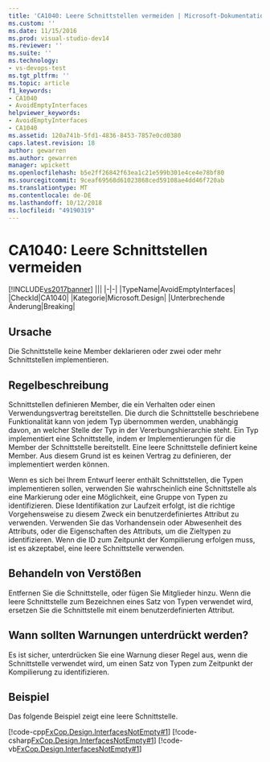 ```yaml
---
title: 'CA1040: Leere Schnittstellen vermeiden | Microsoft-Dokumentation'
ms.custom: ''
ms.date: 11/15/2016
ms.prod: visual-studio-dev14
ms.reviewer: ''
ms.suite: ''
ms.technology:
- vs-devops-test
ms.tgt_pltfrm: ''
ms.topic: article
f1_keywords:
- CA1040
- AvoidEmptyInterfaces
helpviewer_keywords:
- AvoidEmptyInterfaces
- CA1040
ms.assetid: 120a741b-5fd1-4836-8453-7857e0cd0380
caps.latest.revision: 18
author: gewarren
ms.author: gewarren
manager: wpickett
ms.openlocfilehash: b5e2ff26842f63ea1c21e599b301e4ce4e78bf80
ms.sourcegitcommit: 9ceaf69568d61023868ced59108ae4dd46f720ab
ms.translationtype: MT
ms.contentlocale: de-DE
ms.lasthandoff: 10/12/2018
ms.locfileid: "49190319"
---
```

# <a name="ca1040-avoid-empty-interfaces"></a>CA1040: Leere Schnittstellen vermeiden
[!INCLUDE[vs2017banner](../includes/vs2017banner.md)]
|||
|-|-|
|TypeName|AvoidEmptyInterfaces|
|CheckId|CA1040|
|Kategorie|Microsoft.Design|
|Unterbrechende Änderung|Breaking|

## <a name="cause"></a>Ursache
 Die Schnittstelle keine Member deklarieren oder zwei oder mehr Schnittstellen implementieren.

## <a name="rule-description"></a>Regelbeschreibung
 Schnittstellen definieren Member, die ein Verhalten oder einen Verwendungsvertrag bereitstellen. Die durch die Schnittstelle beschriebene Funktionalität kann von jedem Typ übernommen werden, unabhängig davon, an welcher Stelle der Typ in der Vererbungshierarchie steht. Ein Typ implementiert eine Schnittstelle, indem er Implementierungen für die Member der Schnittstelle bereitstellt. Eine leere Schnittstelle definiert keine Member. Aus diesem Grund ist es keinen Vertrag zu definieren, der implementiert werden können.

 Wenn es sich bei Ihrem Entwurf leerer enthält Schnittstellen, die Typen implementieren sollen, verwenden Sie wahrscheinlich eine Schnittstelle als eine Markierung oder eine Möglichkeit, eine Gruppe von Typen zu identifizieren. Diese Identifikation zur Laufzeit erfolgt, ist die richtige Vorgehensweise zu diesem Zweck ein benutzerdefiniertes Attribut zu verwenden. Verwenden Sie das Vorhandensein oder Abwesenheit des Attributs, oder die Eigenschaften des Attributs, um die Zieltypen zu identifizieren. Wenn die ID zum Zeitpunkt der Kompilierung erfolgen muss, ist es akzeptabel, eine leere Schnittstelle verwenden.

## <a name="how-to-fix-violations"></a>Behandeln von Verstößen
 Entfernen Sie die Schnittstelle, oder fügen Sie Mitglieder hinzu. Wenn die leere Schnittstelle zum Bezeichnen eines Satz von Typen verwendet wird, ersetzen Sie die Schnittstelle mit einem benutzerdefinierten Attribut.

## <a name="when-to-suppress-warnings"></a>Wann sollten Warnungen unterdrückt werden?
 Es ist sicher, unterdrücken Sie eine Warnung dieser Regel aus, wenn die Schnittstelle verwendet wird, um einen Satz von Typen zum Zeitpunkt der Kompilierung zu identifizieren.

## <a name="example"></a>Beispiel
 Das folgende Beispiel zeigt eine leere Schnittstelle.

 [!code-cpp[FxCop.Design.InterfacesNotEmpty#1](../snippets/cpp/VS_Snippets_CodeAnalysis/FxCop.Design.InterfacesNotEmpty/cpp/FxCop.Design.InterfacesNotEmpty.cpp#1)]
 [!code-csharp[FxCop.Design.InterfacesNotEmpty#1](../snippets/csharp/VS_Snippets_CodeAnalysis/FxCop.Design.InterfacesNotEmpty/cs/FxCop.Design.InterfacesNotEmpty.cs#1)]
 [!code-vb[FxCop.Design.InterfacesNotEmpty#1](../snippets/visualbasic/VS_Snippets_CodeAnalysis/FxCop.Design.InterfacesNotEmpty/vb/FxCop.Design.InterfacesNotEmpty.vb#1)]



